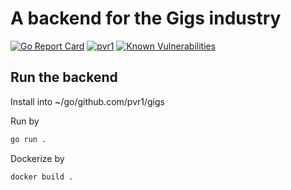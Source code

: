 # A backend for the Gigs industry

[![Go Report Card](https://goreportcard.com/badge/github.com/pvr1/gigs)](https://goreportcard.com/report/github.com/pvr1/gigs)
[![pvr1](https://circleci.com/gh/pvr1/gigs.svg?style=svg)](https://github.com/pvr1/gigs)
[![Known Vulnerabilities](https://snyk.io/test/github/pvr1/gigs/badge.svg)](https://snyk.io/test/github/pvr1/gigs)
## Run the backend

Install into ~/go/github.com/pvr1/gigs

Run by 

```bash
go run .
```

Dockerize by

```bash
docker build .
```
